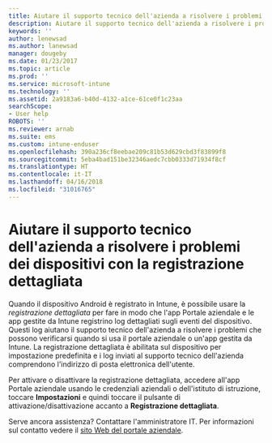 ```yaml
---
title: Aiutare il supporto tecnico dell'azienda a risolvere i problemi dei dispositivi con la registrazione dettagliata | Microsoft Docs
description: Aiutare il supporto tecnico dell'azienda a risolvere i problemi dei dispositivi usando la registrazione dettagliata
keywords: ''
author: lenewsad
ms.author: lanewsad
manager: dougeby
ms.date: 01/23/2017
ms.topic: article
ms.prod: ''
ms.service: microsoft-intune
ms.technology: ''
ms.assetid: 2a9183a6-b40d-4132-a1ce-61ce0f1c23aa
searchScope:
- User help
ROBOTS: ''
ms.reviewer: arnab
ms.suite: ems
ms.custom: intune-enduser
ms.openlocfilehash: 390a236cf8eebae209c81b53d629cbd3f83899f8
ms.sourcegitcommit: 5eba4bad151be32346aedc7cbb0333d71934f8cf
ms.translationtype: HT
ms.contentlocale: it-IT
ms.lasthandoff: 04/16/2018
ms.locfileid: "31016765"
---
```

# <a name="help-your-company-support-fix-device-issues-with-verbose-logging"></a>Aiutare il supporto tecnico dell'azienda a risolvere i problemi dei dispositivi con la registrazione dettagliata

Quando il dispositivo Android è registrato in Intune, è possibile usare la *registrazione dettagliata* per fare in modo che l'app Portale aziendale e le app gestite da Intune registrino log dettagliati sugli eventi del dispositivo. Questi log aiutano il supporto tecnico dell'azienda a risolvere i problemi che possono verificarsi quando si usa il portale aziendale o un'app gestita da Intune. La registrazione dettagliata è abilitata sul dispositivo per impostazione predefinita e i log inviati al supporto tecnico dell'azienda comprendono l'indirizzo di posta elettronica dell'utente.

Per attivare o disattivare la registrazione dettagliata, accedere all'app Portale aziendale usando le credenziali aziendali o dell'istituto di istruzione, toccare **Impostazioni** e quindi toccare il pulsante di attivazione/disattivazione accanto a **Registrazione dettagliata**.

Serve ancora assistenza? Contattare l'amministratore IT. Per informazioni sul contatto vedere il [sito Web del portale aziendale](https://portal.manage.microsoft.com#HelpDeskDialog).
